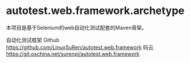 # autotest.web.framework.archetype
本项目是基于Selenium的web自动化测试配套的Maven骨架。

自动化测试框架
Github  https://github.com/LinuxSuRen/autotest.web.framework
码云    https://git.oschina.net/surenpi/autotest.web.framework
